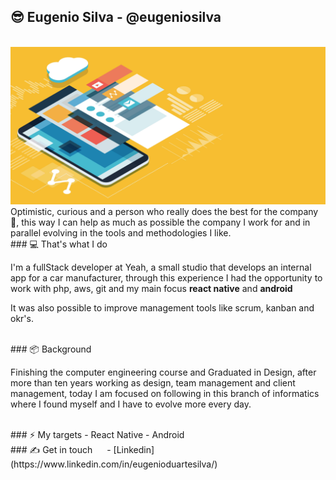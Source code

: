 ## 😎 Eugenio Silva - @eugeniosilva
<br/>
<img src="https://github.com/eugenioduarte/eugenioduarte/blob/main/shutterstock_1108368557.jpg">

<br/>
Optimistic, curious and a person who really does the best for the company 💚, this way I can help as much as possible the company I work for and in parallel evolving in the tools and methodologies I like.

<br/>
### 💻 That's what I do

I'm a fullStack developer at Yeah, a small studio that develops an internal app for a car manufacturer, through this experience I had the opportunity to work with php, aws, git and my main focus **react native** and **android** 


It was also possible to improve management tools like scrum, kanban and okr's.

<br/>
### 📦 Background

Finishing the computer engineering course and Graduated in Design, after more than ten years working as design, team management  and client management, today I am focused on following in this branch of informatics where I found myself and I have to evolve more every day.

<br/>
### ⚡ My targets
- React Native
- Android

<br/>
### ✍ Get in touch
<img src="https://content.linkedin.com/content/dam/me/brand/en-us/brand-home/logos/In-Blue-Logo.png.original.png" width="15" height="15"> -  [Linkedin](https://www.linkedin.com/in/eugenioduartesilva/) 

<!--
**eugenioduarte/eugenioduarte** is a ✨ _special_ ✨ repository because its `README.md` (this file) appears on your GitHub profile.

Here are some ideas to get you started:

- 🔭 I’m currently working on ...
- 🌱 I’m currently learning ...
- 👯 I’m looking to collaborate on ...
- 🤔 I’m looking for help with ...
- 💬 Ask me about ...
- 📫 How to reach me: ...
- 😄 Pronouns: ...
- ⚡ Fun fact: ...
-->
